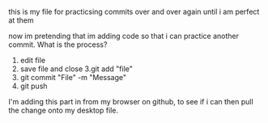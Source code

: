 this is my file for practicsing commits over and over again until i am perfect at them

now im pretending that im adding code so that i can practice another commit. What is the process? 

1. edit file
2. save file and close
3.git add "file"
4. git commit "File" -m "Message"
5. git push

I'm adding this part in from my browser on github, to see if i can then pull the change onto my desktop file. 
